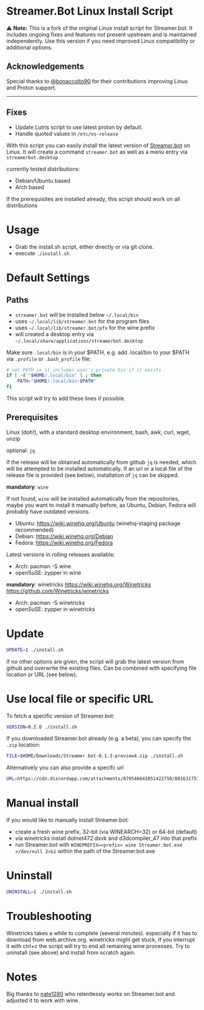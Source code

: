 # Streamer.Bot Linux Install Script

⚠️ **Note:** This is a fork of the original Linux install script for Streamer.bot.
It includes ongoing fixes and features not present upstream and is maintained independently.
Use this version if you need improved Linux compatibility or additional options.

## Acknowledgements

Special thanks to [@bonaccolto90](https://github.com/bonaccolto90) for their contributions improving Linux and Proton support.

---

## Fixes

- Update Lutris script to use latest proton by default.
- Handle quoted values in `/etc/os-release`

With this script you can easily install the latest version of [Streamer.bot](https://github.com/Streamerbot/Streamer.bot) on Linux.
It will create a command `streamer.bot` as well as a menu entry via `streamerbot.desktop`

currently tested distributions:
* Debian/Ubuntu based
* Arch based

If the prerequisites are installed already, this script should work on all distributions

# Usage

* Grab the install.sh script, either directly or via git clone.
* execute `./install.sh`

# Default Settings

## Paths
* `streamer.bot` will be installed below `~/.local/bin`
* uses `~/.local/lib/streamer.bot` for the program files
* uses `~/.local/lib/streamer.bot/pfx` for the wine prefix
* will created a desktop entry via `~/.local/share/applications/streamerbot.desktop`

Make sure `.local/bin` is in your $PATH, e.g. add .local/bin to your $PATH via `.profile` or `.bash_profile` file:
```bash
# set PATH so it includes user's private bin if it exists
if [ -d "$HOME/.local/bin" ] ; then
    PATH="$HOME/.local/bin:$PATH"
fi
```
This script will try to add these lines if possible.

## Prerequisites

Linux (doh!), with a standard desktop environment, bash, awk, curl, wget, unzip

optional: `jq`

If the release will be obtained automatically from github `jq` is needed, which will be attempted to be installed automatically.
If an url or a local file of the release file is provided (see below), installation of `jq` can be skipped.

**mandatory**: `wine`

If not found, `wine` will be installed automatically from the repositories, maybe you want to install it manually before, as Ubuntu, Debian, Fedora will probably have outdated versions.

* Ubuntu: https://wiki.winehq.org/Ubuntu (winehq-staging package recommended)
* Debian: https://wiki.winehq.org/Debian
* Fedora: https://wiki.winehq.org/Fedora

Latest versions in rolling releases available:
* Arch: pacman -S wine
* openSuSE: zypper in wine

**mandatory**: winetricks
https://wiki.winehq.org/Winetricks
https://github.com/Winetricks/winetricks

* Arch: pacman -S winetricks
* openSuSE: zypper in winetricks

# Update

```bash
UPDATE=1 ./install.sh
```

If no other options are given, the script will grab the latest version from github and overwrite the existing files. Can be combined with specifying file location or URL (see below).

# Use local file or specific URL
To fetch a specific version of Streamer.bot:
```bash
VERSION=0.2.0 ./install.sh
```

If you downloaded Streamer.bot already (e.g. a beta), you can specify the `.zip` location:
```bash
FILE=$HOME/Downloads/Streamer.bot-0.1.3-preview4.zip ./install.sh
```

Alternatively you can also provide a specifc url
```bash
URL=https://cdn.discordapp.com/attachments/879546641051422750/881631757550632970/Streamer.bot-0.1.3-preview4.zip ./install.sh
```

# Manual install

If you would like to manually install Streamer.bot:
* create a fresh wine prefix, 32-bit (via WINEARCH=32) or 64-bit (default)
* via winetricks install dotnet472 dxvk and d3dcompiler_47 into that prefix
* run Streamer.bot with `WINEPREFIX=<prefix> wine Streamer.bot.exe >/dev/null 2>&1` within the path of the Streamer.bot.exe

# Uninstall

```bash
UNINSTALL=1 ./install.sh
```

# Troubleshooting

Winetricks takes a while to complete (several minutes). especially if it has to download from web.archive.org.
winetricks might get stuck, if you interrupt it with ctrl+c the script will try to end all remaining wine processes.
Try to uninstall (see above) and install from scratch again.

# Notes

Big thanks to [nate1280](https://github.com/nate1280/) who relentlessly works on Streamer.bot and adjusted it to work with wine.
